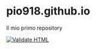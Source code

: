 # pio918.github.io
Il mio primo repository

[![Validate HTML](https://github.com/pio918/pio918.github.io/actions/workflows/html-validate.yml/badge.svg?event=status)](https://github.com/pio918/pio918.github.io/actions/workflows/html-validate.yml)